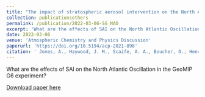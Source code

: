 ```yaml
---
title: "The impact of stratospheric aerosol intervention on the North Atlantic and Quasi-Biennial Oscillations in the Geoengineering Model Intercomparison Project (GeoMIP) G6sulfur experiment"
collection: publicationsothers
permalink: /publication/2022-03-06-SG_NAO
excerpt: 'What are the effects of SAI on the North Atlantic Oscillation in the GeoMIP G6 experiment?'
date: 2022-03-06
venue: 'Atmospheric Chemistry and Physics Discussion'
paperurl: 'https://doi.org/10.5194/acp-2021-898'
citation: ' Jones, A., Haywood, J. M., Scaife, A. A., Boucher, O., Henry, M., Kravitz, B., Lurton, T., Nabat, P., Niemeier, U., Seferian, R., Tilmes, S., and Visioni, D.: The impact of stratospheric aerosol intervention on the North Atlantic and Quasi-Biennial Oscillations in the Geoengineering Model Intercomparison Project (GeoMIP) G6sulfur experiment, Atmos. Chem. Phys., 22, 2999?3016, https://doi.org/10.5194/acp-22-2999-2022, 2022.'
---
```


What are the effects of SAI on the North Atlantic Oscillation in the GeoMIP G6 experiment?

[Download paper here](https://acp.copernicus.org/articles/22/2999/2022/)

 

